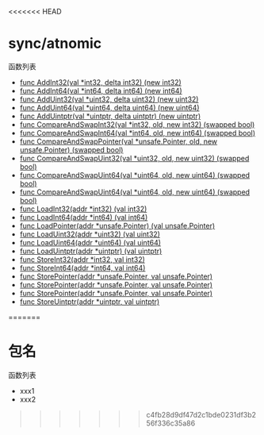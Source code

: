 <<<<<<< HEAD
# sync/atnomic

函数列表

-	[func AddInt32(val *int32, delta int32) (new int32)](addint32.md)
-	[func AddInt64(val *int64, delta int64) (new int64)](addint32.md)
-	[func AddUint32(val *uint32, delta uint32) (new uint32)](addint32.md)
-	[func AddUint64(val *uint64, delta uint64) (new uint64)](addint32.md)
-	[func AddUintptr(val *uintptr, delta uintptr) (new uintptr)](addint32.md)
-	[func CompareAndSwapInt32(val *int32, old, new int32) (swapped bool)](compareandswapint32.md)
-	[func CompareAndSwapInt64(val *int64, old, new int64) (swapped bool)](compareandswapint32.md)
-	[func CompareAndSwapPointer(val *unsafe.Pointer, old, new unsafe.Pointer) (swapped bool)](compareandswapint32.md)
-	[func CompareAndSwapUint32(val *uint32, old, new uint32) (swapped bool)](compareandswapint32.md)
-	[func CompareAndSwapUint64(val *uint64, old, new uint64) (swapped bool)](compareandswapint32.md)
-	[func CompareAndSwapUint64(val *uint64, old, new uint64) (swapped bool)](compareandswapint32.md)
-	[func LoadInt32(addr *int32) (val int32)](loadint32.md)
-	[func LoadInt64(addr *int64) (val int64)](loadint32.md)
-	[func LoadPointer(addr *unsafe.Pointer) (val unsafe.Pointer)](loadint32.md)
-	[func LoadUint32(addr *uint32) (val uint32)](loadint32.md)
-	[func LoadUint64(addr *uint64) (val uint64)](loadint32.md)
-	[func LoadUintptr(addr *uintptr) (val uintptr)](loadint32.md)
-	[func StoreInt32(addr *int32, val int32)](storeint32.md)
-	[func StoreInt64(addr *int64, val int64)](storeint32.md)
-	[func StorePointer(addr *unsafe.Pointer, val unsafe.Pointer)](storeint32.md)
-	[func StorePointer(addr *unsafe.Pointer, val unsafe.Pointer)](storeint32.md)
-	[func StorePointer(addr *unsafe.Pointer, val unsafe.Pointer)](storeint32.md)
-	[func StoreUintptr(addr *uintptr, val uintptr)](storeint32.md)


=======
# 包名

函数列表

- xxx1
- xxx2
>>>>>>> c4fb28d9df47d2c1bde0231df3b256f336c35a86
